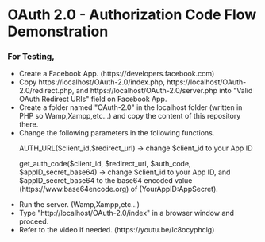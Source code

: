 # OAuth 2.0 - Authorization Code Flow Demonstration

<h3>For Testing,</h3>
<ul>
  <li>Create a Facebook App. (https://developers.facebook.com)</li>
  <li>Copy https://localhost/OAuth-2.0/index.php, https://localhost/OAuth-2.0/redirect.php, and https://localhost/OAuth-2.0/server.php into "Valid OAuth Redirect URIs" field on Facebook App.</li>
  <li>Create a folder named "OAuth-2.0" in the localhost folder (written in PHP so Wamp,Xampp,etc...) and copy the content of this repository there.</li>
  <li>Change the following parameters in the following functions.
    <p>AUTH_URL($client_id,$redirect_url) -> change $client_id to your App ID </p>
    <p>get_auth_code($client_id, $redirect_uri, $auth_code, $appID_secret_base64) -> change $client_id to your App ID, and $appID_secret_base64 to the base64 encoded value (https://www.base64encode.org) of (YourAppID:AppSecret).</p></li>
  <li>Run the server. (Wamp,Xampp,etc...)</li>
  <li>Type "http://localhost/OAuth-2.0/index" in a browser window and proceed.</li>
  <li>Refer to the video if needed. (https://youtu.be/Ic8ocyphclg)</li>
</ul>
